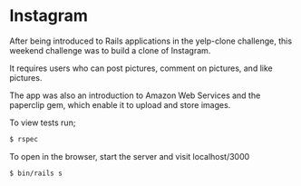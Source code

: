 # Instagram

After being introduced to Rails applications in the yelp-clone challenge, this weekend challenge was to build a clone of Instagram.

It requires users who can post pictures, comment on pictures, and like pictures. 

The app was also an introduction to Amazon Web Services and the paperclip gem, which enable it to upload and store images. 

To view tests run;

```sh
$ rspec
```

To open in the browser, start the server and visit localhost/3000

```sh
$ bin/rails s
```